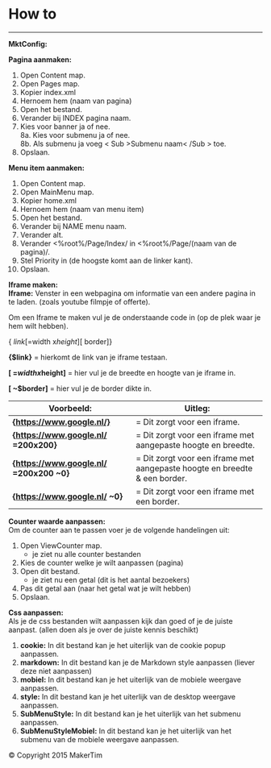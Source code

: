 # How to
---
**MktConfig:**


**Pagina aanmaken:**  
1. Open Content map.  
2. Open Pages map.  
3. Kopier index.xml
4. Hernoem hem (naam van pagina)  
5. Open het bestand.  
6. Verander bij INDEX pagina naam.   
7. Kies voor banner ja of nee.  
8a. Kies voor submenu ja of nee.  
8b. Als submenu ja voeg < Sub >Submenu naam< /Sub > toe.  
9. Opslaan.  

**Menu item aanmaken:**  
1. Open Content map.  
2. Open MainMenu map.  
3. Kopier home.xml
4. Hernoem hem (naam van menu item)  
5. Open het bestand.  
6. Verander bij NAME menu naam.  
7. Verander alt.   
8. Verander <%root%/Page/Index/ in <%root%/Page/(naam van de pagina)/.  
9. Stel Priority in (de hoogste komt aan de linker kant).  
10. Opslaan.

**Iframe maken:**  
**Iframe:** Venster in een webpagina om informatie van een andere pagina in te laden. (zoals youtube filmpje of offerte). 

Om een Iframe te maken vul je de onderstaande code in (op de plek waar je hem wilt hebben).    

{ $link[ =$width x$height][ ~$border]}

**{$link}** 				= hierkomt de link van je iframe testaan.  

**[ =$width x$height]**  	= hier vul je de breedte en hoogte van je iframe in.  

**[ ~$border]** 			= hier vul je de border dikte in.  


|**Voorbeeld:**  					   	   | **Uitleg:**  																|
|------------------------------------------|----------------------------------------------------------------------------|
| **{https://www.google.nl/}**             | = Dit zorgt voor een iframe.                                               |
| **{https://www.google.nl/ =200x200}**    | = Dit zorgt voor een iframe met aangepaste hoogte en breedte.              |
| **{https://www.google.nl/ =200x200 ~0}** | = Dit zorgt voor een iframe met aangepaste hoogte en breedte & een border. |
| **{https://www.google.nl/ ~0}**          | = Dit zorgt voor een iframe met  een border.                               |                            
 
**Counter waarde aanpassen:**  
Om de counter aan te passen voer je de volgende handelingen uit:  
1. Open ViewCounter map.  
	* je ziet nu alle counter bestanden  
2. Kies de counter welke je wilt aanpassen (pagina)  
3. Open dit bestand.  
	* je ziet nu een getal (dit is het aantal bezoekers)   
4. Pas dit getal aan (naar het getal wat je wilt hebben)  
5. Opslaan.

**Css aanpassen:**  
Als je de css bestanden wilt aanpassen kijk dan goed of je de juiste aanpast. (allen doen als je over de juiste kennis beschikt)  
1. **cookie:** In dit bestand kan je het uiterlijk van de cookie popup aanpassen.  
2. **markdown:** In dit bestand kan je de Markdown style aanpassen (liever deze niet aanpassen)   
3. **mobiel:** In dit bestand kan je het uiterlijk van de mobiele weergave aanpassen.   
4. **style:**  In dit bestand kan je het uiterlijk van de desktop weergave aanpassen.  
5. **SubMenuStyle:**  In dit bestand kan je het uiterlijk van het submenu aanpassen.  
6. **SubMenuStyleMobiel:**  In dit bestand kan je het uiterlijk van het submenu van de mobiele weergave aanpassen.  


© Copyright 2015 MakerTim